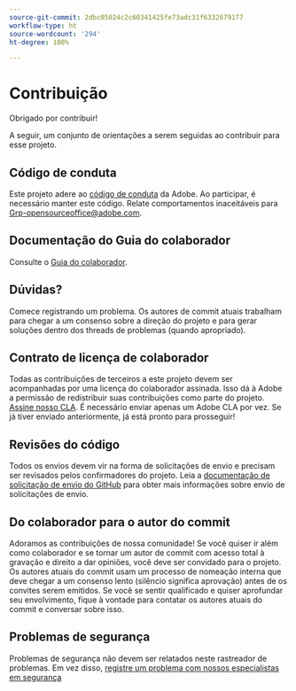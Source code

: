 ```yaml
---
source-git-commit: 2dbc05024c2c60341425fe73adc31f6332679177
workflow-type: ht
source-wordcount: '294'
ht-degree: 100%

---
```

# Contribuição

Obrigado por contribuir!

A seguir, um conjunto de orientações a serem seguidas ao contribuir para esse projeto.

## Código de conduta

Este projeto adere ao [código de conduta](code-of-conduct.md) da Adobe. Ao participar, é necessário manter este código. Relate comportamentos inaceitáveis para 
[Grp-opensourceoffice@adobe.com](mailto:Grp-opensourceoffice@adobe.com).

## Documentação do Guia do colaborador

Consulte o [Guia do colaborador](https://experienceleague.adobe.com/docs/contributor/contributor-guide/introduction.html?lang=pt-BR).

## Dúvidas?

Comece registrando um problema. Os autores de commit atuais trabalham para chegar a um 
consenso sobre a direção do projeto e para gerar soluções dentro dos threads de problemas
(quando apropriado).

## Contrato de licença de colaborador

Todas as contribuições de terceiros a este projeto devem ser acompanhadas por uma 
licença do colaborador assinada. Isso dá à Adobe a permissão de redistribuir suas contribuições como parte do projeto. [Assine nosso CLA](http://opensource.adobe.com/cla.html). É 
necessário enviar apenas um Adobe CLA por vez. Se já tiver enviado anteriormente, 
já está pronto para prosseguir!

## Revisões do código

Todos os envios devem vir na forma de solicitações de envio e precisam ser revisados pelos confirmadores do projeto. Leia a [documentação de solicitação de envio do GitHub](https://help.github.com/articles/about-pull-requests/) para obter mais informações sobre envio de solicitações de envio.

<!--
Lastly, please follow the [pull request template](PULL_REQUEST_TEMPLATE.md) when
submitting a pull request!
-->

## Do colaborador para o autor do commit

Adoramos as contribuições de nossa comunidade! Se você quiser ir além como colaborador 
e se tornar um autor de commit com acesso total à gravação e direito a dar opiniões, você deve 
ser convidado para o projeto. Os autores atuais do commit usam um processo de nomeação 
interna que deve chegar a um consenso lento (silêncio significa aprovação) antes de os convites 
serem emitidos. Se você se sentir qualificado e quiser aprofundar seu envolvimento, 
fique à vontade para contatar os autores atuais do commit e conversar sobre isso.

## Problemas de segurança

Problemas de segurança não devem ser relatados neste rastreador de problemas. Em vez disso, [registre um problema com nossos especialistas em segurança](https://helpx.adobe.com/br/security/alertus.html)
